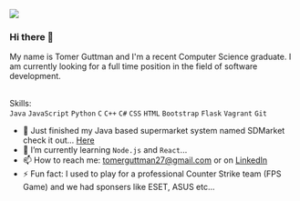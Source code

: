 ![](https://komarev.com/ghpvc/?username=tomerguttman)
### Hi there 👋
My name is Tomer Guttman and I'm a recent Computer Science graduate.
I am currently looking for a full time position in the field of software development.

<br>Skills:<br /> `Java` `JavaScript` `Python` `C` `C++` `C#` `CSS` `HTML` `Bootstrap` `Flask` `Vagrant` `Git` 

<!--
**tomerguttman/tomerguttman** is a ✨ _special_ ✨ repository because its `README.md` (this file) appears on your GitHub profile.
<!-- - 💬 Ask me about ... -->


- 🔭 Just finished my Java based supermarket system named SDMarket check it out... [Here](https://github.com/tomerguttman/SDMarket)
- 🌱 I’m currently learning `Node.js` and `React`...
- 📫 How to reach me: tomerguttman27@gmail.com or on [LinkedIn](https://www.linkedin.com/in/tomergut/)
- ⚡ Fun fact: I used to play for a professional Counter Strike team (FPS Game) and we had sponsers like ESET, ASUS etc...


